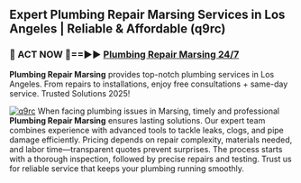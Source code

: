 ## Expert Plumbing Repair Marsing Services in Los Angeles | Reliable & Affordable (q9rc)  

<h3>🚿 ACT NOW 🌟==►► <a href="https://tinyurl.com/2ne6vx2x" rel="nofollow">Plumbing Repair Marsing 24/7</a></h3>

**Plumbing Repair Marsing** provides top-notch plumbing services in Los Angeles. From repairs to installations, enjoy free consultations + same-day service. Trusted Solutions 2025!

[![q9rc](https://i.imgur.com/4PFF4AK.jpeg)](https://tinyurl.com/2ne6vx2x)
When facing plumbing issues in Marsing, timely and professional **Plumbing Repair Marsing** ensures lasting solutions. Our expert team combines experience with advanced tools to tackle leaks, clogs, and pipe damage efficiently. Pricing depends on repair complexity, materials needed, and labor time—transparent quotes prevent surprises. The process starts with a thorough inspection, followed by precise repairs and testing. Trust us for reliable service that keeps your plumbing running smoothly.